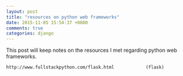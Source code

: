 ```yaml
---
layout: post
title: "resources on python web frameworks"
date: 2015-11-05 15:54:37 +0800
comments: true
categories: django
---
```

This post will keep notes on the resources I met regarding python web frameworks.

```html
http://www.fullstackpython.com/flask.html            (flask)
```